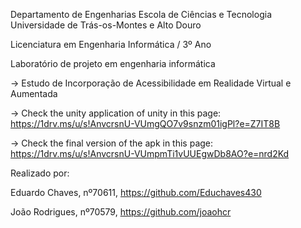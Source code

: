 Departamento de Engenharias Escola de Ciências e Tecnologia Universidade de Trás-os-Montes e Alto Douro

Licenciatura em Engenharia Informática / 3º Ano

Laboratório de projeto em engenharia informática

-> Estudo de Incorporação de Acessibilidade em Realidade Virtual e Aumentada

-> Check the unity application of unity in this page: https://1drv.ms/u/s!AnvcrsnU-VUmgQO7v9snzm01igPl?e=Z7IT8B

-> Check the final version of the apk in this page: https://1drv.ms/u/s!AnvcrsnU-VUmpmTi1vUUEgwDb8AO?e=nrd2Kd

Realizado por:

Eduardo Chaves, nº70611, https://github.com/Educhaves430

João Rodrigues, nº70579, https://github.com/joaohcr
